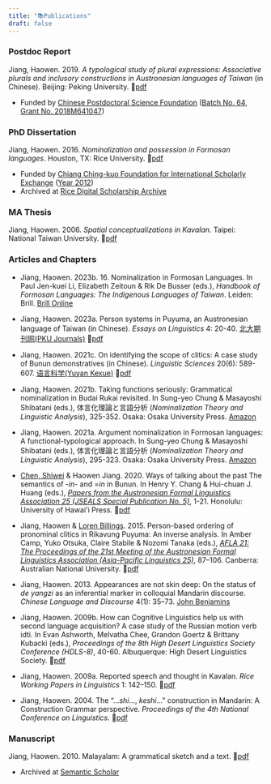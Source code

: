 ```yaml
---
title: "📚Publications"
draft: false
---
```


### Postdoc Report
Jiang, Haowen. 2019. *A typological study of plural expressions: Associative plurals and inclusory constructions in Austronesian languages of Taiwan* (in Chinese). Beijing: Peking University. 🔻[pdf](/pdf/Jiang2019_Associative-plurals-and-inclusory-constructions-in-Formosan.pdf) 

- Funded by [Chinese Postdoctoral Science Foundation](http://english.chinapostdoctor.org.cn) ([Batch No. 64, Grant No. 2018M641047](http://bsh.sxu.edu.cn/docs//2018-12/beb8c3196f9f4352af0cd57a9336f9f0.pdf))

### PhD Dissertation
Jiang, Haowen. 2016. *Nominalization and possession in Formosan languages*. Houston, TX: Rice University. 🔻[pdf](/pdf/Jiang2016_Nominalization-and-possession-in-Formosan-languages.pdf) 

- Funded by [Chiang Ching-kuo Foundation for International Scholarly Exchange](http://www.cckf.org/en?set_language=en) ([Year 2012](http://www.cckf.org/zh/about/publication/newsletter/201308))
- Archived at [Rice Digital Scholarship Archive](https://scholarship.rice.edu/handle/1911/95553)

### MA Thesis
Jiang, Haowen. 2006. *Spatial conceptualizations in Kavalan*. Taipei: National Taiwan University. 🔻[pdf](/pdf/Jiang2006_Spatial-conceptualizations-in-Kavalan.pdf)

### Articles and Chapters
- Jiang, Haowen. 2023b.  16. Nominalization in Formosan Languages. In Paul Jen-kuei Li, Elizabeth Zeitoun & Rik De Busser (eds.), *Handbook of Formosan Languages: The Indigenous Languages of Taiwan*. Leiden: Brill. [Brill Online](http://dx.doi.org/10.1163/2772_5766_HFLO_COM_102100)

- Jiang, Haowen. 2023a. Person systems in Puyuma, an Austronesian language of Taiwan (in Chinese). *Essays on Linguistics* 4: 20-40. [北大期刊网(PKU Journals)](http://ccj.pku.edu.cn/article/info?aid=520145026719813) 🔻[pdf](/pdf/Jiang2023_Person-systems-in-Puyuma.pdf)

- Jiang, Haowen. 2021c. On identifying the scope of clitics: A case study of Bunun demonstratives (in Chinese). *Linguistic Sciences* 20(6): 589-607. [语言科学(Yuyan Kexue)](http://journal15.magtechjournal.com/Jwk_yykx/CN/volumn/volumn_1255.shtml) 🔻[pdf](/pdf/Jiang2021_On_identifying_the_scope_of_clitics_A_case_study_of_Bunun_demonstratives.pdf)

- Jiang, Haowen. 2021b. Taking functions seriously: Grammatical nominalization in Budai Rukai revisited. In Sung-yeo Chung & Masayoshi Shibatani (eds.), 体言化理論と言語分析 (*Nominalization Theory and Linguistic Analysis*), 325-352. Osaka: Osaka University Press. [Amazon](https://www.amazon.com/体言化理論と言語分析-Nominalization-Theory-Linguistic-Analysis-Japanese-ebook/dp/B094ZSCJRT) 

- Jiang, Haowen. 2021a. Argument nominalization in Formosan languages: A functional-typological approach. In Sung-yeo Chung & Masayoshi Shibatani (eds.), 体言化理論と言語分析 (*Nominalization Theory and Linguistic Analysis*), 295-323. Osaka: Osaka University Press. [Amazon](https://www.amazon.com/体言化理論と言語分析-Nominalization-Theory-Linguistic-Analysis-Japanese-ebook/dp/B094ZSCJRT) 

- [Chen, Shiwei](https://scholar.google.com/citations?user=LcTP1pkAAAAJ&hl=en) & Haowen Jiang. 2020. Ways of talking about the past The semantics of -*in*- and =*in* in Bunun. In Henry Y. Chang & Hui-chuan J. Huang (eds.), [*Papers from the Austronesian Formal Linguistics Association 25 (JSEALS Special Publication No. 5)*](https://uhpress.hawaii.edu/journal-of-the-southeast-asian-linguistics-society-papers-from-the-austronesian-formal-linguistics-association-25/), 1-21. Honolulu: University of Hawai'i Press. 🔻[pdf](/pdf/Chen-Jiang2020_Ways-of-talking-about-the-past-in-Bunun.pdf)

- Jiang, Haowen & [Loren Billings](https://scholar.google.com/citations?user=fMjt40kAAAAJ&hl=en). 2015. Person-based ordering of pronominal clitics in Rikavung Puyuma: An inverse analysis. In Amber Camp, Yuko Otsuka, Claire Stabile & Nozomi Tanaka (eds.), [*AFLA 21: The Proceedings of the 21st Meeting of the Austronesian Formal Linguistics Association (Asia-Pacific Linguistics 25)*](https://openresearch-repository.anu.edu.au/handle/1885/95329), 87–106. Canberra: Australian National University. 🔻[pdf](/pdf/Jiang-Billings2015_Person-based-ordering-of-pronominal-clitics-in-Rikavung-Puyuma.pdf) 

- Jiang, Haowen. 2013. Appearances are not skin deep: On the status of *de yangzi*  as an inferential marker in colloquial Mandarin discourse. *Chinese Language and Discourse* 4(1): 35–73. [John Benjamins](https://www.jbe-platform.com/content/journals/10.1075/cld.4.1.02jia)

- Jiang, Haowen. 2009b. How can Cognitive Linguistics help us with second language acquisition? A case study of the Russian motion verb idti. In Evan Ashworth, Melvatha Chee, Grandon Goertz & Brittany Kubacki (eds.), *Proceedings of the 8th High Desert Linguistics Society Conference (HDLS-8)*, 40-60. Albuquerque: High Desert Linguistics Society. 🔻[pdf](/pdf/Jiang2009_A-case-study-of-the-Russian-Motion-verb-IDTI.pdf)  

- Jiang, Haowen. 2009a. Reported speech and thought in Kavalan. *Rice Working Papers in Linguistics* 1: 142–150. 🔻[pdf](/pdf/Jiang2009_Reported-speech-and-thought-in-Kavalan.pdf)

- Jiang, Haowen. 2004. The “…*shi*…, *keshi*…” construction in Mandarin: A Construction Grammar perspective. *Proceedings of the 4th National Conference on Linguistics*. 🔻[pdf](/pdf/Jiang2004_The-shi-keshi-construction-in-Mandarin.pdf)

### Manuscript
Jiang, Haowen. 2010. Malayalam: A grammatical sketch and a text. 🔻[pdf](/pdf/Jiang2010_Malayalam-a-grammatical-sketch-and-a-tex.pdf)
- Archived at [Semantic Scholar](https://www.semanticscholar.org/paper/Malayalam-%3A-a-Grammatical-Sketch-and-a-Text-Jiang/ca79adbc32e4cadcb07887dc7534583c760c8161)
